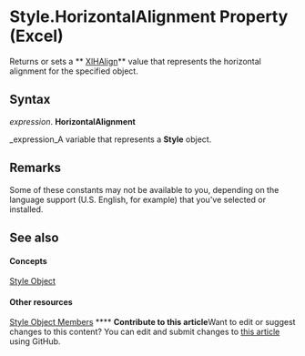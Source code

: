 
# Style.HorizontalAlignment Property (Excel)

Returns or sets a  ** [XlHAlign](f136fc34-9225-bf73-e1d7-a3e184a7bd77.md)** value that represents the horizontal alignment for the specified object.


## Syntax

 _expression_. **HorizontalAlignment**

 _expression_A variable that represents a  **Style** object.


## Remarks

Some of these constants may not be available to you, depending on the language support (U.S. English, for example) that you've selected or installed.


## See also


#### Concepts


 [Style Object](3c1e9184-0075-5f46-9a1a-0b61d874d1f8.md)
#### Other resources


 [Style Object Members](78f477c9-4033-e7c5-fc3d-7ba025392d31.md)
****   **Contribute to this article**Want to edit or suggest changes to this content? You can edit and submit changes to  [this article](https://github.com/jhershey00/VBA_Excel_Test/OpenXMLCon/articles/f7733cd2-2592-24cc-3de8-51e23852369b.md) using GitHub.

